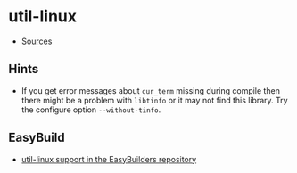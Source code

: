# util-linux

  * [Sources](https://mirrors.edge.kernel.org/pub/linux/utils/util-linux/)


## Hints

  * If you get error messages about ``cur_term`` missing during compile then there
    might be a problem with ``libtinfo`` or it may not find this library. Try the
    configure option ``--without-tinfo``.


## EasyBuild

  * [util-linux support in the EasyBuilders repository]()

